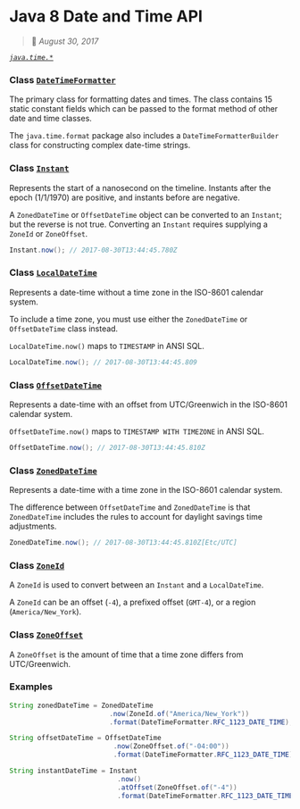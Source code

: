 # Java 8 Date and Time API
> :calendar: *August 30, 2017*

*[`java.time.*`](https://docs.oracle.com/javase/8/docs/api/java/time/package-summary.html)*

### Class [`DateTimeFormatter`](https://docs.oracle.com/javase/8/docs/api/java/time/format/DateTimeFormatter.html)
The primary class for formatting dates and times. The class contains 15 static constant fields which
can be passed to the format method of other date and time classes.

The `java.time.format` package also includes a `DateTimeFormatterBuilder` class for constructing
complex date-time strings.

### Class [`Instant`](https://docs.oracle.com/javase/8/docs/api/java/time/Instant.html)
Represents the start of a nanosecond on the timeline. Instants after the epoch (1/1/1970) are
positive, and instants before are negative.

A `ZonedDateTime` or `OffsetDateTime` object can be converted to an `Instant`; but the reverse is
not true. Converting an `Instant` requires supplying a `ZoneId` or `ZoneOffset`.

```java
Instant.now(); // 2017-08-30T13:44:45.780Z
```

### Class [`LocalDateTime`](https://docs.oracle.com/javase/8/docs/api/java/time/LocalDateTime.html)
Represents a date-time without a time zone in the ISO-8601 calendar system.

To include a time zone, you must use either the `ZonedDateTime` or `OffsetDateTime` class instead.

`LocalDateTime.now()` maps to `TIMESTAMP` in ANSI SQL.

```java
LocalDateTime.now(); // 2017-08-30T13:44:45.809
```

### Class [`OffsetDateTime`](https://docs.oracle.com/javase/8/docs/api/java/time/OffsetDateTime.html)
Represents a date-time with an offset from UTC/Greenwich in the ISO-8601 calendar system.

`OffsetDateTime.now()` maps to `TIMESTAMP WITH TIMEZONE` in ANSI SQL.

```java
OffsetDateTime.now(); // 2017-08-30T13:44:45.810Z
```

### Class [`ZonedDateTime`](https://docs.oracle.com/javase/8/docs/api/java/time/ZonedDateTime.html)
Represents a date-time with a time zone in the ISO-8601 calendar system.

The difference between `OffsetDateTime` and `ZonedDateTime` is that `ZonedDateTime` includes the
rules to account for daylight savings time adjustments.

```java
ZonedDateTime.now(); // 2017-08-30T13:44:45.810Z[Etc/UTC]
```

### Class [`ZoneId`](https://docs.oracle.com/javase/8/docs/api/java/time/ZoneId.html)
A `ZoneId` is used to convert between an `Instant` and a `LocalDateTime`.

A `ZoneId` can be an offset (`-4`), a prefixed offset (`GMT-4`), or a region (`America/New_York`).

### Class [`ZoneOffset`](https://docs.oracle.com/javase/8/docs/api/java/time/ZoneOffset.html)
A `ZoneOffset` is the amount of time that a time zone differs from UTC/Greenwich.

### Examples

```java
String zonedDateTime = ZonedDateTime
                         .now(ZoneId.of("America/New_York"))
                         .format(DateTimeFormatter.RFC_1123_DATE_TIME);
```

```java
String offsetDateTime = OffsetDateTime
                          .now(ZoneOffset.of("-04:00"))
                          .format(DateTimeFormatter.RFC_1123_DATE_TIME);
```

```java
String instantDateTime = Instant
                           .now()
                           .atOffset(ZoneOffset.of("-4"))
                           .format(DateTimeFormatter.RFC_1123_DATE_TIME);
```
